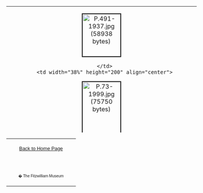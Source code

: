 <html>

<head>

<title>Info</title>
</head>



<div align="center">
  <center>
  <table border="0" width="101%" cellpadding="10" cellspacing="10" height="335">
    <tr>
      <td width="30%" height="200" align="center">

<p>

<a href="KUN/kunp491.htm"><img border="2" src="P.491-1937_small3.jpg" alt="P.491-1937.jpg (58938 bytes)" width="100" height="112"></a></p>

      </td>
      <td width="38%" height="200" align="center">

<a href="KUN/kunp73.htm"><img border="2" src="P.73-1999_small3.jpg" alt="P.73-1999.jpg (75750 bytes)" width="100" height="147"></a>

      </td>
      <td width="31%" height="200" align="center">

      <a href="KUN/kunp503.htm"><img border="2" src="P.503-1937_small1.jpg" alt="Ichikawa Danjuro VII as Soga no Goro and Bando Mitsugoro III as Asaina no Saburo in the armour-pulling scene (kusazuribiku)" width="100" height="116"></a>

      </td>
      <td width="2%" height="200" align="center">

      </td>
    </tr>
    <tr>
      <td width="100%" height="1" colspan="4"><font FACE="Arial" SIZE="2"><b>SURIMONO &amp;
        SPECIAL PRINTING EFFECTS&nbsp;</b>
        <br>
        <br>
        All the prints illustrated on this website are colour prints from
        multiple woodblocks. The category of Japanese woodblock print known as
        surimono, meaning literally 'printed thing', was distinguished from most
        of the other prints in several ways: surimono were privately
        commissioned and distributed rather than being issued by a commercial
        publisher; they were printed on thicker paper�<i>hosho</i> ('presentation
        paper')�which facilitated special printing effects; and they were
        consistently adorned with poems that played games with the links between
        verbal and visual imagery. By comparison with run-of-the-mill commercial
        issues, surimono were a luxury that displayed the wealth and taste of
        the individual or individuals who commissioned them. For the artist they
        represented high-profile commissions executed in close consultation with
        the leading connoisseurs, poets and actors of the day.
        <p>Kunisada was actively involved in the production of surimono from the
        late 1810s to the middle years of the 1830s, when an economic crisis
        brought a halt to such indulgent luxuries. It is estimated that he
        designed at least 300, most of which were devoted to kabuki actors. He
        exploited the richness of the format to produce prints of extraordinary
        elegance and opulence. His surimono include many of the finest prints he
        designed in this period, which coincided with the flowering of surimono
        in Edo (present day Tokyo), particularly in the square <a href="KUN/kunp491.htm"> <i> shikishiban</i></a>
        format. Like all surimono formats, <i> shikishiban</i> was a division of the
        standard <i> hosho</i> sheet: a <i> hosho</i> sheet divided into six forms
        <i> shikishiban</i>
        sheets. Most <i> shikishiban</i> prints were <i> kyoka</i> surimono, commissioned by
        members of the large <i> kyoka</i> ('crazy-verse') poetry groups (<i>gawa</i>) or
        smaller poetry circles (<i>ren</i>), who would swap surimono at poetry
        gatherings. Other individuals commissioned surimono as private greeting
        cards or mementoes of particular events for distribution among their
        friends or clients. They were often produced at New Year, with suitable
        poems auguring good luck accompanying seasonal spring imagery or symbols
        of longevity. Kabuki actors commissioned surimono to distribute among
        their sponsors and fans. The fans themselves also commissioned surimono
        to extol the virtues of their favourite actor. In Kunisada's surimono of
        actors, a particular performance or role is often commemorated, just as
        it is in the commercial prints.</p>
        <p>The production of surimono was more complex than that of standard
        commercial prints; accordingly the name of the 'producer' or 'printer'
        is sometimes recorded on the print. In some cases there were even
        specialist studios headed by artists, which produced surimono for other
        artists. For instance, the studio of Kubo Shumman produced several
        surimono to Kunisada's designs, and the <a href="KUN/kunp493.htm"> Shumman seal
        </a> appears on the
        prints.</p>
        <p>There were various types of special printing on surimono: <a href="KUN/kunp491detail2b.htm"> blind
        embossing</a> of the paper from specially cut blocks without ink (<i>karazuri</i>),
        using ivory or bone to press precise patterns into the paper; embossing
        the surface of the paper with the texture of a textile glued on the
        block (<i>nunome-zuri</i>); burnishing the surface after printing to make it
        glossy (<i>tsuya-zuri</i> ), especially in black areas to suggest a glossy wig
        or black silk collar, or to introduce an extra pattern into coloured
        areas; <a href="KUN/kunp491detail.htm"> metallic pigments</a>, often brass, which reflect light; pigment
        sprayed through a straw to give a speckled effect; white pigment
        splashed or flicked with a brush onto the printed surface, often to
        depict snow or the spray of water; pigment sprayed through a bamboo
        straw to give a speckled effect. Many of these effects are only visible
        when the surimono is held in the hand and moved around in the light.
        They tease the eye, delight and surprise, in the same way that the poems
        and images delight and surprise as their various allusive meanings are
        teased out.</p>
        <p>Costly printing effects were also used in the <a href="KUN/kunp73.htm"> best impressions</a> of the
        commercial prints produced towards the end of Kunisada's career in the
        period when he was using the Toyokuni signature. In addition, materials
        and techniques that had been used in the lavish printings of prints and
        books at the end of the previous century were also used, such as the
        sprinkling of mica dust (<i>kira</i>) to sparkle in the light, and the addition
        of animal glue (<i>niwaka</i>) to the burnished black to give the effect of
        lacquer. The prints sometimes bear the name of the block-cutter or
        printer as well as the artist. These luxury impressions of Kunisada's
        prints of the 1850s and 60s must have been substantially more expensive
        than the impressions of the same subjects that were printed (presumably
        in much larger number) without the special printing effects and on
        thinner, cheaper paper. Presumably they were aimed at a more
        sophisticated clientele, perhaps collectors who would keep these luxury
        prints in albums rather than paste them on walls and then discard them.
        These later, luxury prints often come quite close to surimono in effect,
        particularly in the actor portraits that include poems, and they were
        evidently aimed at collectors with comparable wealth and refined taste.</p>
        <b>
        <p>&nbsp;</b></font></td>
    </tr>
  </table>
  </center>
</div>
<table border="0" cellpadding="0" width="100%" cellspacing="4">
  <tr>
    <td width="74%" valign="top">
      <p align="center"><a href="texthomepage.htm"><font face="Arial" size="2">Back
      to Home Page</font></a></td>
  </tr>
  <tr>
    <td width="26%">
      <p align="center"><br>
      <font FACE="Arial" size="1">� The Fitzwilliam Museum</font></p>
    </td>
  </tr>
</table>
</body>
</html>
